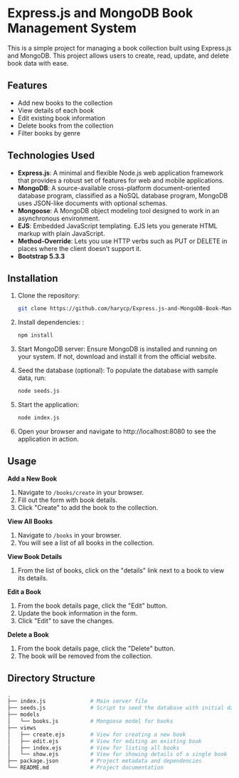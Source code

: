 # Express.js and MongoDB Book Management System

This is a simple project for managing a book collection built using Express.js and MongoDB. This project allows users to create, read, update, and delete book data with ease.

## Features

- Add new books to the collection
- View details of each book
- Edit existing book information
- Delete books from the collection
- Filter books by genre

## Technologies Used

- **Express.js**: A minimal and flexible Node.js web application framework that provides a robust set of features for web and mobile applications.
- **MongoDB**: A source-available cross-platform document-oriented database program, classified as a NoSQL database program, MongoDB uses JSON-like documents with optional schemas.
- **Mongoose**: A MongoDB object modeling tool designed to work in an asynchronous environment.
- **EJS**: Embedded JavaScript templating. EJS lets you generate HTML markup with plain JavaScript.
- **Method-Override**: Lets you use HTTP verbs such as PUT or DELETE in places where the client doesn’t support it.
- **Bootstrap 5.3.3**

## Installation

1. Clone the repository:
   ```bash
   git clone https://github.com/harycp/Express.js-and-MongoDB-Book-Management-System.git
   
2. Install dependencies: :
   ```bash
   npm install

3. Start MongoDB server:
   Ensure MongoDB is installed and running on your system. If not, download and install it from the official website.

4. Seed the database (optional):
   To populate the database with sample data, run:
   ```bash
   node seeds.js

5. Start the application:
   ```bash
   node index.js

6. Open your browser and navigate to http://localhost:8080 to see the application in action.

## Usage

**Add a New Book**

1. Navigate to `/books/create` in your browser.
2. Fill out the form with book details.
3. Click "Create" to add the book to the collection.

**View All Books**

1. Navigate to `/books` in your browser.
2. You will see a list of all books in the collection.

**View Book Details**

1. From the list of books, click on the "details" link next to a book to view its details.

**Edit a Book**

1. From the book details page, click the "Edit" button.
2. Update the book information in the form.
3. Click "Edit" to save the changes.

**Delete a Book**

1. From the book details page, click the "Delete" button.
2. The book will be removed from the collection.

## Directory Structure
```bash
.
├── index.js              # Main server file
├── seeds.js              # Script to seed the database with initial data
├── models
│   └── books.js          # Mongoose model for books
├── views
│   ├── create.ejs        # View for creating a new book
│   ├── edit.ejs          # View for editing an existing book
│   ├── index.ejs         # View for listing all books
│   └── show.ejs          # View for showing details of a single book
├── package.json          # Project metadata and dependencies
└── README.md             # Project documentation


